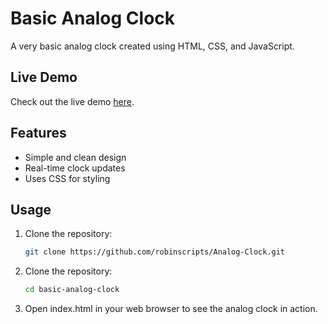 # Basic Analog Clock

A very basic analog clock created using HTML, CSS, and JavaScript.

## Live Demo

Check out the live demo [here](https://robinscripts.github.io/Analog-Clock/).

## Features

- Simple and clean design
- Real-time clock updates
- Uses CSS for styling

## Usage

1. Clone the repository:
   ```bash
   git clone https://github.com/robinscripts/Analog-Clock.git

2. Clone the repository:
   ```bash
   cd basic-analog-clock

3. Open index.html in your web browser to see the analog clock in action.

